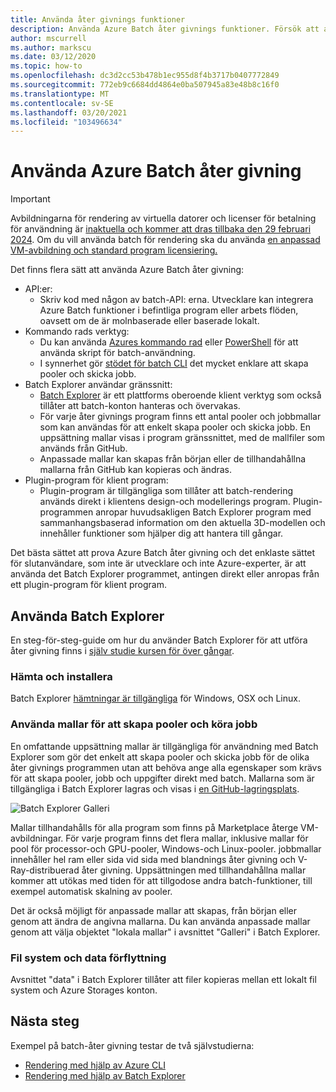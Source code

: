```yaml
---
title: Använda åter givnings funktioner
description: Använda Azure Batch åter givnings funktioner. Försök att använda Batch Explorer programmet, antingen direkt eller anropas från ett klient program-plugin-program.
author: mscurrell
ms.author: markscu
ms.date: 03/12/2020
ms.topic: how-to
ms.openlocfilehash: dc3d2cc53b478b1ec955d8f4b3717b0407772849
ms.sourcegitcommit: 772eb9c6684dd4864e0ba507945a83e48b8c16f0
ms.translationtype: MT
ms.contentlocale: sv-SE
ms.lasthandoff: 03/20/2021
ms.locfileid: "103496634"
---
```

# <a name="using-azure-batch-rendering"></a>Använda Azure Batch åter givning

> [!IMPORTANT]
> Avbildningarna för rendering av virtuella datorer och licenser för betalning för användning är [inaktuella och kommer att dras tillbaka den 29 februari 2024](https://azure.microsoft.com/updates/azure-batch-rendering-vm-images-licensing-will-be-retired-on-29-february-2024/). Om du vill använda batch för rendering ska du använda [en anpassad VM-avbildning och standard program licensiering.](batch-rendering-functionality.md#batch-pools-using-custom-vm-images-and-standard-application-licensing)

Det finns flera sätt att använda Azure Batch åter givning:

* API:er:
  * Skriv kod med någon av batch-API: erna.  Utvecklare kan integrera Azure Batch funktioner i befintliga program eller arbets flöden, oavsett om de är molnbaserade eller baserade lokalt.
* Kommando rads verktyg:
  * Du kan använda [Azures kommando rad](/cli/azure/) eller [PowerShell](/powershell/azure/) för att använda skript för batch-användning.
  * I synnerhet gör [stödet för batch CLI](./batch-cli-templates.md) det mycket enklare att skapa pooler och skicka jobb.
* Batch Explorer användar gränssnitt:
  * [Batch Explorer](https://github.com/Azure/BatchLabs) är ett plattforms oberoende klient verktyg som också tillåter att batch-konton hanteras och övervakas.
  * För varje åter givnings program finns ett antal pooler och jobbmallar som kan användas för att enkelt skapa pooler och skicka jobb.  En uppsättning mallar visas i program gränssnittet, med de mallfiler som används från GitHub.
  * Anpassade mallar kan skapas från början eller de tillhandahållna mallarna från GitHub kan kopieras och ändras.
* Plugin-program för klient program:
  * Plugin-program är tillgängliga som tillåter att batch-rendering används direkt i klientens design-och modellerings program.  Plugin-programmen anropar huvudsakligen Batch Explorer program med sammanhangsbaserad information om den aktuella 3D-modellen och innehåller funktioner som hjälper dig att hantera till gångar.

Det bästa sättet att prova Azure Batch åter givning och det enklaste sättet för slutanvändare, som inte är utvecklare och inte Azure-experter, är att använda det Batch Explorer programmet, antingen direkt eller anropas från ett plugin-program för klient program.

## <a name="using-batch-explorer"></a>Använda Batch Explorer

En steg-för-steg-guide om hur du använder Batch Explorer för att utföra åter givning finns i [själv studie kursen för över gångar](./tutorial-rendering-batchexplorer-blender.md).

### <a name="download-and-install"></a>Hämta och installera

Batch Explorer [hämtningar är tillgängliga](https://azure.github.io/BatchExplorer/) för Windows, OSX och Linux.

### <a name="using-templates-to-create-pools-and-run-jobs"></a>Använda mallar för att skapa pooler och köra jobb

En omfattande uppsättning mallar är tillgängliga för användning med Batch Explorer som gör det enkelt att skapa pooler och skicka jobb för de olika åter givnings programmen utan att behöva ange alla egenskaper som krävs för att skapa pooler, jobb och uppgifter direkt med batch.  Mallarna som är tillgängliga i Batch Explorer lagras och visas i [en GitHub-lagringsplats](https://github.com/Azure/BatchExplorer-data/tree/master/ncj).

![Batch Explorer Galleri](./media/batch-rendering-using/batch-explorer-gallery.png)

Mallar tillhandahålls för alla program som finns på Marketplace återge VM-avbildningar.  För varje program finns det flera mallar, inklusive mallar för pool för processor-och GPU-pooler, Windows-och Linux-pooler. jobbmallar innehåller hel ram eller sida vid sida med blandnings åter givning och V-Ray-distribuerad åter givning. Uppsättningen med tillhandahållna mallar kommer att utökas med tiden för att tillgodose andra batch-funktioner, till exempel automatisk skalning av pooler.

Det är också möjligt för anpassade mallar att skapas, från början eller genom att ändra de angivna mallarna. Du kan använda anpassade mallar genom att välja objektet "lokala mallar" i avsnittet "Galleri" i Batch Explorer.

### <a name="file-system-and-data-movement"></a>Fil system och data förflyttning

Avsnittet "data" i Batch Explorer tillåter att filer kopieras mellan ett lokalt fil system och Azure Storages konton.

## <a name="next-steps"></a>Nästa steg

Exempel på batch-åter givning testar de två självstudierna:

* [Rendering med hjälp av Azure CLI](./tutorial-rendering-cli.md)
* [Rendering med hjälp av Batch Explorer](./tutorial-rendering-batchexplorer-blender.md)
